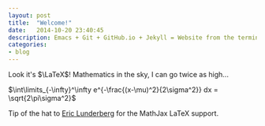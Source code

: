```yaml
---
layout: post
title:  "Welcome!"
date:   2014-10-20 23:40:45
description: Emacs + Git + GitHub.io + Jekyll = Website from the terminal.
categories:
- blog
---
```


Look it's $\LaTeX$! Mathematics in the sky, I can go twice as high... 


$\int\limits_{-\infty}^\infty e^{-\frac{(x-\mu)^2}{2\sigma^2}} dx = \sqrt{2\pi\sigma^2}$

Tip of the hat to [Eric Lunderberg](http://Lunderberg.com) for the MathJax LaTeX support.